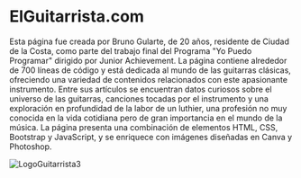 # ElGuitarrista.com
Esta página fue creada por Bruno Gularte, de 20 años, residente de Ciudad de la Costa, como parte del trabajo final del Programa "Yo Puedo Programar" dirigido por Junior Achievement. La página contiene alrededor de 700 líneas de código y está dedicada al mundo de las guitarras clásicas, ofreciendo una variedad de contenidos relacionados con este apasionante instrumento. Entre sus artículos se encuentran datos curiosos sobre el universo de las guitarras, canciones tocadas por el instrumento y una exploración en profundidad de la labor de un luthier, una profesión no muy conocida en la vida cotidiana pero de gran importancia en el mundo de la música.
La página presenta una combinación de elementos HTML, CSS, Bootstrap y JavaScript, y se enriquece con imágenes diseñadas en Canva y Photoshop.

![LogoGuitarrista3](https://github.com/BrunoGularte/ElGuitarrista.com/assets/152203227/2f101cf3-2b4c-4305-ae62-63352772d281)
